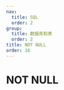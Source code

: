 ```yaml
---
nav:
  title: SQL
  order: 2
group:
  title: 数据库和表
  order: 2
title: NOT NULL
order: 16
---
```


# NOT NULL

